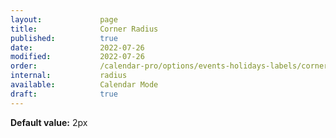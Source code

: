 ```yaml
---
layout:             page
title:              Corner Radius
published:          true
date:               2022-07-26
modified:           2022-07-26
order:              /calendar-pro/options/events-holidays-labels/corner-radius
internal:           radius
available:          Calendar Mode
draft:              true
---
```

**Default value:** 2px
